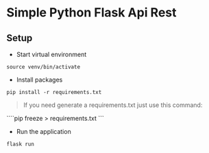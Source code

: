 # Simple Python Flask Api Rest

## Setup

* Start virtual environment 

``` source venv/bin/activate ```

* Install packages

``` pip install -r requirements.txt ```

>If you need generate a requirements.txt just use this command:

````pip freeze > requirements.txt ``` 

* Run the application 

``` flask run ```
